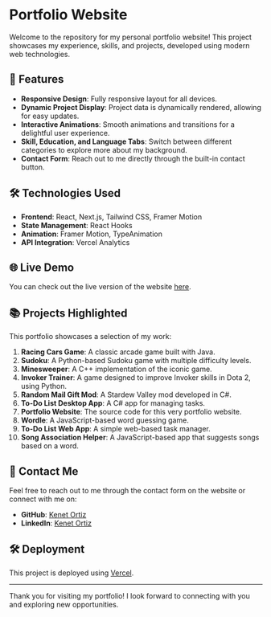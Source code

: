 # Portfolio Website

Welcome to the repository for my personal portfolio website! This project showcases my experience, skills, and projects, developed using modern web technologies.

## 🚀 Features

- **Responsive Design**: Fully responsive layout for all devices.
- **Dynamic Project Display**: Project data is dynamically rendered, allowing for easy updates.
- **Interactive Animations**: Smooth animations and transitions for a delightful user experience.
- **Skill, Education, and Language Tabs**: Switch between different categories to explore more about my background.
- **Contact Form**: Reach out to me directly through the built-in contact button.

## 🛠️ Technologies Used

- **Frontend**: React, Next.js, Tailwind CSS, Framer Motion
- **State Management**: React Hooks
- **Animation**: Framer Motion, TypeAnimation
- **API Integration**: Vercel Analytics

## 🌐 Live Demo

You can check out the live version of the website [here](https://kenetortiz.vercel.app/).

## 📚 Projects Highlighted

This portfolio showcases a selection of my work:
1. **Racing Cars Game**: A classic arcade game built with Java.
2. **Sudoku**: A Python-based Sudoku game with multiple difficulty levels.
3. **Minesweeper**: A C++ implementation of the iconic game.
4. **Invoker Trainer**: A game designed to improve Invoker skills in Dota 2, using Python.
5. **Random Mail Gift Mod**: A Stardew Valley mod developed in C#.
6. **To-Do List Desktop App**: A C# app for managing tasks.
7. **Portfolio Website**: The source code for this very portfolio website.
8. **Wordle**: A JavaScript-based word guessing game.
9. **To-Do List Web App**: A simple web-based task manager.
10. **Song Association Helper**: A JavaScript-based app that suggests songs based on a word.

## 📧 Contact Me

Feel free to reach out to me through the contact form on the website or connect with me on:

- **GitHub**: [Kenet Ortiz](https://github.com/KOrtizLedezma)
- **LinkedIn**: [Kenet Ortiz](https://www.linkedin.com/in/kenet-ortiz-ledezma-67a4a421b/)

## 🛠️ Deployment

This project is deployed using [Vercel](https://vercel.com/).

---

Thank you for visiting my portfolio! I look forward to connecting with you and exploring new opportunities.
